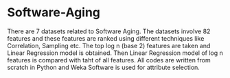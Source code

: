 # Software-Aging
There are 7 datasets related to Software Aging. The datasets involve 82 features and these features are ranked using different techniques like Correlation, Sampling etc.
The top log n (base 2) features are taken and Linear Regression model is obtained.
Then Linear Regression model of log n features is compared with taht of all features.
All codes are written from scratch in Python and Weka Software is used for attribute selection.
